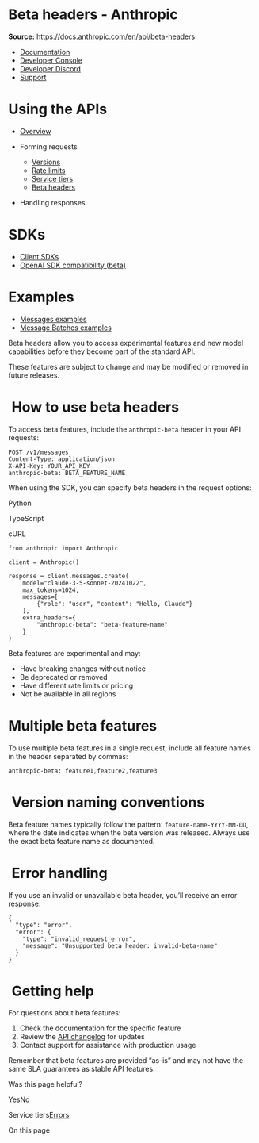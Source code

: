 # Beta headers - Anthropic

**Source:** https://docs.anthropic.com/en/api/beta-headers

- [Documentation](/en/home)
- [Developer Console](https://console.anthropic.com/)
- [Developer Discord](https://www.anthropic.com/discord)
- [Support](https://support.anthropic.com/)

# Using the APIs

* [Overview](/en/api/overview)
* Forming requests

  + [Versions](/en/api/versioning)
  + [Rate limits](/en/api/rate-limits)
  + [Service tiers](/en/api/service-tiers)
  + [Beta headers](/en/api/beta-headers)
* Handling responses

# SDKs

* [Client SDKs](/en/api/client-sdks)
* [OpenAI SDK compatibility (beta)](/en/api/openai-sdk)

# Examples

* [Messages examples](/en/api/messages-examples)
* [Message Batches examples](/en/api/messages-batch-examples)

Beta headers allow you to access experimental features and new model capabilities before they become part of the standard API.

These features are subject to change and may be modified or removed in future releases.

# [​](#how-to-use-beta-headers) How to use beta headers

To access beta features, include the `anthropic-beta` header in your API requests:

```
POST /v1/messages
Content-Type: application/json
X-API-Key: YOUR_API_KEY
anthropic-beta: BETA_FEATURE_NAME

```

When using the SDK, you can specify beta headers in the request options:

Python

TypeScript

cURL

```
from anthropic import Anthropic

client = Anthropic()

response = client.messages.create(
    model="claude-3-5-sonnet-20241022",
    max_tokens=1024,
    messages=[
        {"role": "user", "content": "Hello, Claude"}
    ],
    extra_headers={
        "anthropic-beta": "beta-feature-name"
    }
)

```

Beta features are experimental and may:

* Have breaking changes without notice
* Be deprecated or removed
* Have different rate limits or pricing
* Not be available in all regions

# [​](#multiple-beta-features) Multiple beta features

To use multiple beta features in a single request, include all feature names in the header separated by commas:

```
anthropic-beta: feature1,feature2,feature3

```

# [​](#version-naming-conventions) Version naming conventions

Beta feature names typically follow the pattern: `feature-name-YYYY-MM-DD`, where the date indicates when the beta version was released. Always use the exact beta feature name as documented.

# [​](#error-handling) Error handling

If you use an invalid or unavailable beta header, you’ll receive an error response:

```
{
  "type": "error",
  "error": {
    "type": "invalid_request_error",
    "message": "Unsupported beta header: invalid-beta-name"
  }
}

```

# [​](#getting-help) Getting help

For questions about beta features:

1. Check the documentation for the specific feature
2. Review the [API changelog](/en/api/versioning) for updates
3. Contact support for assistance with production usage

Remember that beta features are provided “as-is” and may not have the same SLA guarantees as stable API features.

Was this page helpful?

YesNo

Service tiers[Errors](/en/api/errors)

On this page
